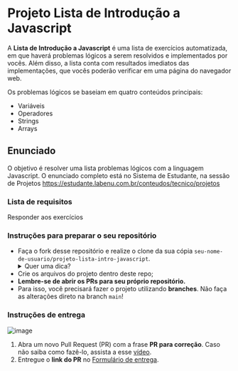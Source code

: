 # Projeto Lista de Introdução a Javascript

A **Lista de Introdução a Javascript**  é uma lista de exercícios automatizada, em que haverá problemas lógicos a serem resolvidos e implementados por vocês. Além disso, a lista conta com resultados imediatos das implementações, que vocês poderão verificar em uma página do navegador web.

Os problemas lógicos se baseiam em quatro conteúdos principais:

- Variáveis
- Operadores
- Strings
- Arrays


## Enunciado

 O objetivo é resolver uma lista problemas lógicos com a linguagem Javascript.
 O enunciado completo está no Sistema de Estudante, na sessão de Projetos https://estudante.labenu.com.br/conteudos/tecnico/projetos

### Lista de requisitos
Responder aos exercícios


### Instruções para preparar o seu repositório

- Faça o fork desse repositório e realize o clone da sua cópia `seu-nome-de-usuario/projeto-lista-intro-javascript`.
   <details>
   <summary>Quer uma dica?</summary>
   <img src="https://firebasestorage.googleapis.com/v0/b/assets-conteudo.appspot.com/o/gerais%2Ffork.png?alt=media&token=7030e997-246a-41fe-a75f-2a2ced61e54d" alt="Como adicionar o projeto no repositório"/>
   </details>
- Crie os arquivos do projeto dentro deste repo;
- **Lembre-se de abrir os PRs para seu próprio repositório.**
- Para isso, você precisará fazer o projeto utilizando **branches**. Não faça as alterações direto na branch ```main```!

### Instruções de entrega

![image](https://user-images.githubusercontent.com/71137294/227530610-a9172cf5-a346-49ec-ac76-e95b207f97b4.png)
1.  Abra um novo Pull Request (PR) com a frase **PR para correção**. Caso não saiba como fazê-lo, assista a esse [vídeo](https://www.canva.com/design/DAFY4nS5W2c/t92uFMR61YtmA7bCwj2S1Q/watch).
2.  Entregue o **link do PR** no [Formulário de entrega](https://docs.google.com/forms/d/e/1FAIpQLSdPR0nbkJrSLjzUyU7US1W2Yw4ehkz0AnoQi4HfgYqqJyXi0w/viewform).

